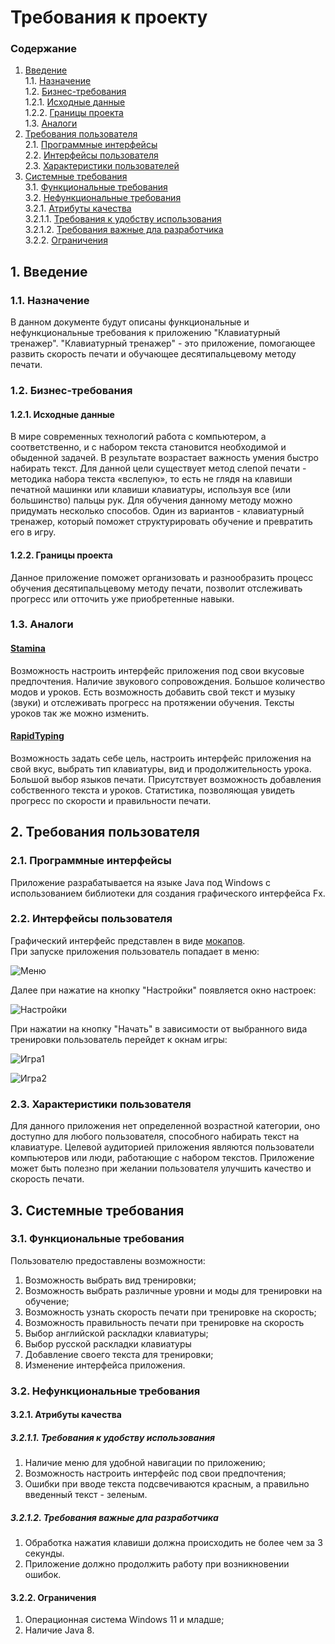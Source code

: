 # Требования к проекту

### Содержание
1. [Введение](#1) <br>
1.1. [Назначение](#1.1) <br>
1.2. [Бизнес-требования](#1.2) <br>
1.2.1. [Исходные данные](#1.2.1) <br>
1.2.2. [Границы проекта](#1.2.2) <br>
1.3. [Аналоги](#1.3) <br>
2. [Требования пользователя](#2) <br>
2.1. [Программные интерфейсы](#2.1) <br>
2.2. [Интерфейсы пользователя](#2.2) <br>
2.3. [Характеристики пользователей](#2.3)<br>
3. [Системные требования](#3)<br>
3.1. [Функциональные требования](#3.1)<br> 
3.2. [Нефункциональные требования](#3.2)<br>
3.2.1. [Атрибуты качества](#3.2.1)<br>
3.2.1.1. [Требования к удобству использования](#3.2.1.1)<br>
3.2.1.2. [Требования важные дла разработчика](#3.2.1.2)<br>
3.2.2. [Ограничения](#3.2.2)<br>

## 1. Введение <a name="1"></a>

### 1.1. Назначение <a name="1.1"></a>

В данном документе будут описаны функциональные и нефункциональные требования к приложению "Клавиатурный тренажер". "Клавиатурный тренажер" - это приложение, помогающее развить скорость печати и обучающее десятипальцевому методу печати.

### 1.2. Бизнес-требования <a name="1.2"></a>

#### 1.2.1. Исходные данные <a name="1.2.1"></a>

В мире современных технологий работа с компьютером, а соответственно, и с набором текста становится необходимой и обыденной задачей. В 
результате возрастает важность умения быстро набирать текст. Для данной цели существует метод слепой печати - методика набора текста 
«вслепую», то есть не глядя на клавиши печатной машинки или клавиши клавиатуры, используя все (или большинство) пальцы рук. Для обучения 
данному методу можно придумать несколько способов. Один из вариантов - клавиатурный тренажер, который поможет структурировать обучение 
и превратить его в игру.

#### 1.2.2. Границы проекта <a name="1.2.2"></a>

Данное приложение поможет организовать и разнообразить процесс обучения десятипальцевому методу печати, позволит отслеживать прогресс или отточить уже приобретенные навыки.

### 1.3. Аналоги <a name="1.3"></a>

#### [Stamina](http://stamina.ru) <br/> 
Возможность настроить интерфейс приложения под свои вкусовые предпочтения. Наличие звукового сопровождения. Большое количество модов и уроков. Есть возможность добавить свой текст и музыку (звуки) и отслеживать прогресс на протяжении обучения. Тексты уроков так же можно изменить.

#### [RapidTyping](http://www.rapidtyping.com/ru/) <br/>
Возможность задать себе цель, настроить интерфейс приложения на свой вкус, выбрать тип клавиатуры, вид и продолжительность урока. Большой выбор языков печати. Присутствует возможность добавления собственного текста и уроков. Статистика, позволяющая увидеть прогресс по скорости и правильности печати.

## 2. Требования пользователя <a name="2"></a>

### 2.1. Программные интерфейсы <a name="2.1"></a>

Приложение разрабатывается на языке Java под Windows с использованием библиотеки для создания графического интерфейса Fx.

### 2.2. Интерфейсы пользователя <a name="2.2"></a>

Графический интерфейс представлен в виде [мокапов](https://github.com/NIkitaNovikau/Klavatrainer/tree/main/Mockups). <br/>
При запуске приложения пользователь попадает в меню:

![Меню](https://github.com/NIkitaNovikau/Klavatrainer/blob/main/Mockups/%D0%9C%D0%B5%D0%BD%D1%8E.png) <br/>

Далее при нажатие на кнопку "Настройки" появляется окно настроек:

![Настройки](https://github.com/NIkitaNovikau/Klavatrainer/blob/main/Mockups/%D0%9D%D0%B0%D1%81%D1%82%D1%80%D0%BE%D0%B9%D0%BA%D0%B8.png) <br/>

При нажатии на кнопку "Начать" в зависимости от выбранного вида тренировки пользователь перейдет к окнам игры:

![Игра1](https://github.com/NIkitaNovikau/Klavatrainer/blob/main/Mockups/%D0%9D%D0%B0%D1%87%D0%B0%D1%82%D1%8C_%D1%82%D1%80%D0%B5%D0%BD%D0%B8%D1%80%D0%BE%D0%B2%D0%BA%D0%B0_%D0%BD%D0%B0_%D0%BE%D0%B1%D1%83%D1%87%D0%B5%D0%BD%D0%B8%D0%B5.png) <br/>

![Игра2](https://github.com/NIkitaNovikau/Klavatrainer/blob/main/Mockups/%D0%9D%D0%B0%D1%87%D0%B0%D1%82%D1%8C_%D1%82%D1%80%D0%B5%D0%BD%D0%B8%D1%80%D0%BE%D0%B2%D0%BA%D0%B0_%D0%BD%D0%B0_%D1%81%D0%BA%D0%BE%D1%80%D0%BE%D1%81%D1%82%D1%8C.png) <br/>


### 2.3. Характеристики пользователя <a name="2.3"></a>

Для данного приложения нет определенной возрастной категории, оно доступно для любого пользователя, способного набирать текст на клавиатуре. Целевой аудиторией приложения являются пользователи компьютеров или люди, работающие с набором текстов. Приложение может быть полезно при желании пользователя улучшить качество и скорость печати.

## 3. Системные требования <a name="3"></a>

### 3.1. Функциональные требования <a name="3.1"></a>

Пользователю предоставлены возможности:

1. Возможность выбрать вид тренировки;
2. Возможность выбрать различные уровни и моды для тренировки на обучение;
3. Возможность узнать скорость печати при тренировке на скорость;
4. Возможность правильность печати при тренировке на скорость
5. Выбор английской раскладки клавиатуры;
6. Выбор русской раскладки клавиатуры
7. Добавление своего текста для тренировки;
8. Изменение интерфейса приложения.

### 3.2. Нефункциональные требования <a name="3.2"></a>

#### 3.2.1. Атрибуты качества<a name="3.2.1"></a>

##### 3.2.1.1. Требования к удобству использования <a name="3.2.1.1"></a>

  1. Наличие меню для удобной навигации по приложению;
  2. Возможность настроить интерфейс под свои предпочтения;
  3. Ошибки при вводе текста подсвечиваются красным, а правильно введенный текст - зеленым.
  
##### 3.2.1.2. Требования важные дла разработчика <a name="3.2.1.2"></a>

  1. Обработка нажатия клавиши должна происходить не более чем за 3 секунды. 
  2. Приложение должно продолжить работу при возникновении ошибок.

#### 3.2.2. Ограничения<a name="3.2.2"></a>

  1. Операционная система Windows 11 и младше;
  2. Наличие Java 8.

